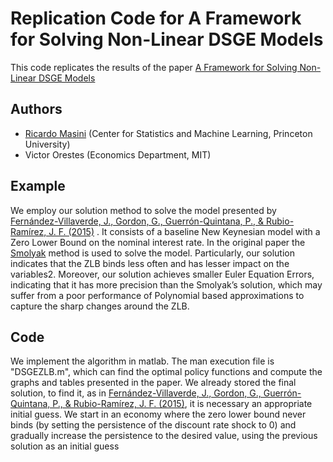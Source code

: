 # Replication Code for A Framework for Solving Non-Linear DSGE Models

This code replicates the results of the paper [A Framework for Solving Non-Linear DSGE Models](https://papers.ssrn.com/sol3/papers.cfm?abstract_id=3414589)

## Authors
* [Ricardo Masini](https://sites.google.com/site/ricardomasini/) (Center for Statistics and Machine Learning, Princeton University)
* Victor Orestes (Economics Department, MIT)


## Example

We employ our solution method to solve the model presented by [Fernández-Villaverde, J., Gordon, G., Guerrón-Quintana, P., & Rubio-Ramírez, J. F. (2015)](https://www.sciencedirect.com/science/article/abs/pii/S0165188915000949) . It consists of a baseline New Keynesian model with a Zero Lower Bound on the nominal interest rate. In the original paper the [Smolyak](https://www.sciencedirect.com/science/article/abs/pii/S0165188914000621?via%3Dihub) method is used  to solve the model. Particularly, our solution indicates that the ZLB binds less often and has lesser impact on the variables2. Moreover, our solution achieves smaller Euler Equation Errors, indicating that it has more precision than the Smolyak’s solution, which may suffer from a poor performance of Polynomial based approximations to capture the sharp changes around the ZLB. 

## Code

We implement the algorithm in matlab.  The man execution file is "DSGEZLB.m", which can find the optimal policy functions and compute the graphs and tables presented in the paper. We already stored the final solution, to find it, as in [Fernández-Villaverde, J., Gordon, G., Guerrón-Quintana, P., & Rubio-Ramírez, J. F. (2015)](https://www.sciencedirect.com/science/article/abs/pii/S0165188915000949), it is necessary an appropriate initial guess. We start in an economy where the zero lower bound never binds (by setting the persistence of the discount rate shock to 0) and gradually increase the persistence to the desired value, using the previous solution as an initial guess

